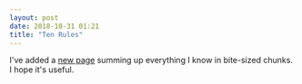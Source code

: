 ```yaml
---
layout: post
date: 2018-10-31 01:21
title: "Ten Rules"
---
```


I've added a [new page]({{site.github.url}}/10rules/) summing up
everything I know in bite-sized chunks.
I hope it's useful.
